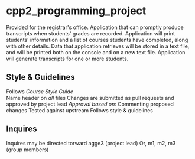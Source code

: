 # cpp2_programming_project
Provided for the registrar's office.
Application that can promptly produce transcripts when students' grades are recorded. Application will print students’ information and a list of courses students have completed, along with other details. Data that application retrieves will be stored in a text file, and will be printed both on the console and on a new text file. Application will generate transcripts for one or more students.
## Style & Guidelines
Follows *Course Style Guide*\
Name header on *all* files
Changes are submitted as pull requests and approved by project lead
_Approval based on:_
Commenting proposed changes
Tested against upstream
Follows style & guidelines
## Inquires
Inquires may be directed torward agge3 (project lead)
Or, m1, m2, m3 (group members)

